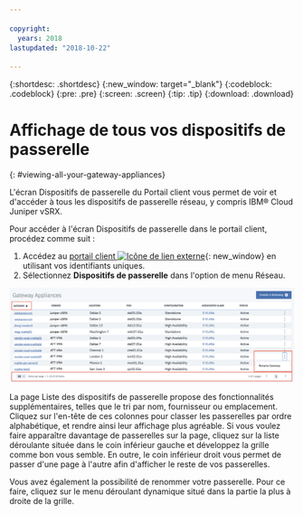 ```yaml
---

copyright:
  years: 2018
lastupdated: "2018-10-22"

---
```


{:shortdesc: .shortdesc}
{:new_window: target="_blank"}
{:codeblock: .codeblock}
{:pre: .pre}
{:screen: .screen}
{:tip: .tip}
{:download: .download}

# Affichage de tous vos dispositifs de passerelle
{: #viewing-all-your-gateway-appliances}

L'écran Dispositifs de passerelle du Portail client vous permet de voir et d'accéder à tous les dispositifs de passerelle réseau, y compris IBM® Cloud Juniper vSRX.  

Pour accéder à l'écran Dispositifs de passerelle dans le portail client, procédez comme suit :

1. Accédez au [portail client ![Icône de lien externe](../../icons/launch-glyph.svg "Icône de lien externe")](https://control.softlayer.com/){: new_window} en utilisant vos identifiants uniques.
2. Sélectionnez **Dispositifs de passerelle** dans l'option de menu Réseau.

<img src="images/gateway-apps.png" alt="dessin" style="width: 700px;"/>
  
La page Liste des dispositifs de passerelle propose des fonctionnalités supplémentaires, telles que le tri par nom, fournisseur ou emplacement. Cliquez sur l'en-tête de ces colonnes pour classer les passerelles par ordre alphabétique, et rendre ainsi leur affichage plus agréable. Si vous voulez faire apparaître davantage de passerelles sur la page, cliquez sur la liste déroulante située dans le coin inférieur gauche et développez la grille comme bon vous semble. En outre, le coin inférieur droit vous permet de passer d'une page à l'autre afin d'afficher le reste de vos passerelles.  

Vous avez également la possibilité de renommer votre passerelle. Pour ce faire, cliquez sur le menu déroulant dynamique situé dans la partie la plus à droite de la grille.
